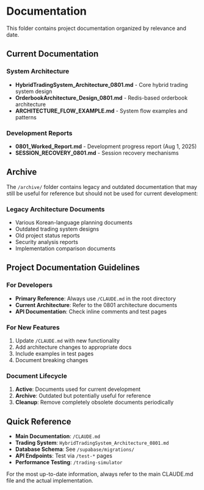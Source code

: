 # Documentation

This folder contains project documentation organized by relevance and date.

## Current Documentation

### System Architecture
- **HybridTradingSystem_Architecture_0801.md** - Core hybrid trading system design
- **OrderbookArchitecture_Design_0801.md** - Redis-based orderbook architecture
- **ARCHITECTURE_FLOW_EXAMPLE.md** - System flow examples and patterns

### Development Reports
- **0801_Worked_Report.md** - Development progress report (Aug 1, 2025)
- **SESSION_RECOVERY_0801.md** - Session recovery mechanisms

## Archive

The `/archive/` folder contains legacy and outdated documentation that may still be useful for reference but should not be used for current development:

### Legacy Architecture Documents
- Various Korean-language planning documents
- Outdated trading system designs
- Old project status reports
- Security analysis reports
- Implementation comparison documents

## Project Documentation Guidelines

### For Developers
- **Primary Reference**: Always use `/CLAUDE.md` in the root directory
- **Current Architecture**: Refer to the 0801 architecture documents
- **API Documentation**: Check inline comments and test pages

### For New Features
1. Update `/CLAUDE.md` with new functionality
2. Add architecture changes to appropriate docs
3. Include examples in test pages
4. Document breaking changes

### Document Lifecycle
1. **Active**: Documents used for current development
2. **Archive**: Outdated but potentially useful for reference
3. **Cleanup**: Remove completely obsolete documents periodically

## Quick Reference

- **Main Documentation**: `/CLAUDE.md`
- **Trading System**: `HybridTradingSystem_Architecture_0801.md`
- **Database Schema**: See `/supabase/migrations/`
- **API Endpoints**: Test via `/test-*` pages
- **Performance Testing**: `/trading-simulator`

For the most up-to-date information, always refer to the main CLAUDE.md file and the actual implementation.